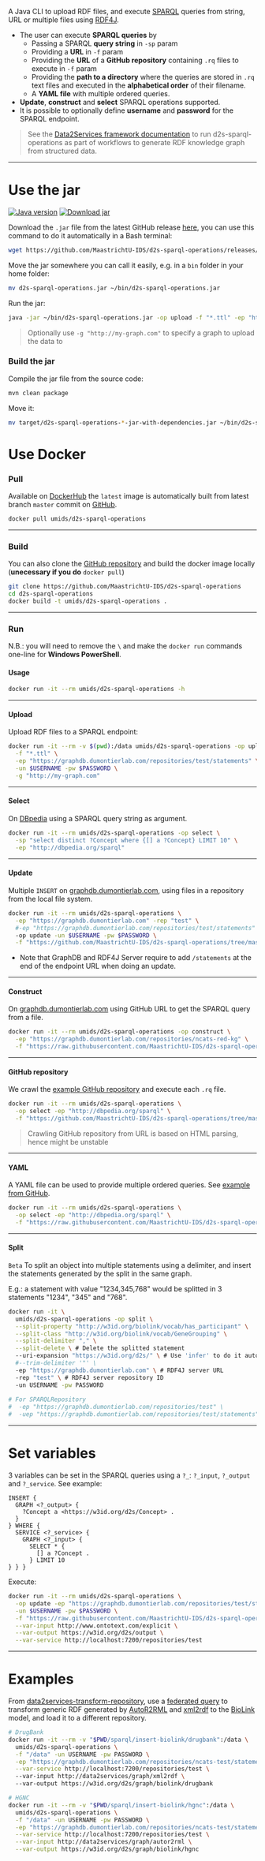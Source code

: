 A Java CLI to upload RDF files, and execute [SPARQL](https://www.w3.org/TR/sparql11-query/) queries from string, URL or multiple files using [RDF4J](http://rdf4j.org/).

* The user can execute **SPARQL queries** by
  * Passing a SPARQL **query string** in `-sp` param 
  * Providing a **URL** in `-f` param
  * Providing the **URL** of a **GitHub repository** containing `.rq` files to execute in `-f` param
  * Providing the **path to a directory** where the queries are stored in `.rq` text files and executed in the **alphabetical order** of their filename. 
  * A **YAML file** with multiple ordered queries.
* **Update**, **construct** and **select** SPARQL operations supported.
* It is possible to optionally define **username** and **password** for the SPARQL endpoint.

> See the [Data2Services framework documentation](http://d2s.semanticscience.org/) to run d2s-sparql-operations as part of workflows to generate RDF knowledge graph from structured data. 

---

# Use the jar

[![Java version](https://img.shields.io/badge/java-11-blue)](https://openjdk.java.net/install/) [![Download jar](https://img.shields.io/badge/download-jar-blueviolet)](https://github.com/MaastrichtU-IDS/d2s-sparql-operations/releases/latest/download/d2s-sparql-operations.jar) 

Download the `.jar` file from the latest GitHub release [here](https://github.com/MaastrichtU-IDS/d2s-sparql-operations/releases/latest/download/d2s-sparql-operations.jar), you can use this command to do it automatically in a Bash terminal:

```bash
wget https://github.com/MaastrichtU-IDS/d2s-sparql-operations/releases/latest/download/d2s-sparql-operations.jar
```

Move the jar somewhere you can call it easily, e.g. in a `bin` folder in your home folder:

```bash
mv d2s-sparql-operations.jar ~/bin/d2s-sparql-operations.jar
```

Run the jar:

```bash
java -jar ~/bin/d2s-sparql-operations.jar -op upload -f "*.ttl" -ep "https://graphdb.dumontierlab.com/repositories/test/statements" -un $USERNAME -pw $PASSWORD -g "http://my-graph.com"
```

> Optionally use `-g "http://my-graph.com"` to specify a graph to upload the data to

### Build the jar

Compile the jar file from the source code:

```bash
mvn clean package
```

Move it:

```bash
mv target/d2s-sparql-operations-*-jar-with-dependencies.jar ~/bin/d2s-sparql-operations.jar
```

# Use Docker

### Pull

Available on [DockerHub](https://hub.docker.com/r/umids/d2s-sparql-operations) the `latest` image is automatically built from latest branch `master` commit on [GitHub](https://github.com/MaastrichtU-IDS/d2s-sparql-operations).

```bash
docker pull umids/d2s-sparql-operations
```

---

### Build

You can also clone the [GitHub repository](https://github.com/MaastrichtU-IDS/d2s-sparql-operations) and build the docker image locally (**unecessary if you do** `docker pull`)

```bash
git clone https://github.com/MaastrichtU-IDS/d2s-sparql-operations
cd d2s-sparql-operations
docker build -t umids/d2s-sparql-operations .
```
---

### Run

N.B.: you will need to remove the `\` and make the `docker run` commands one-line for **Windows PowerShell**.

#### Usage

```bash
docker run -it --rm umids/d2s-sparql-operations -h
```

---

#### Upload

Upload RDF files to a SPARQL endpoint:

```bash
docker run -it --rm -v $(pwd):/data umids/d2s-sparql-operations -op upload \
  -f "*.ttl" \
  -ep "https://graphdb.dumontierlab.com/repositories/test/statements" \
  -un $USERNAME -pw $PASSWORD \
  -g "http://my-graph.com"
```

---

#### Select

On [DBpedia](http://dbpedia.org/sparql) using a SPARQL query string as argument.

```bash
docker run -it --rm umids/d2s-sparql-operations -op select \
  -sp "select distinct ?Concept where {[] a ?Concept} LIMIT 10" \
  -ep "http://dbpedia.org/sparql"
```

---

#### Update

Multiple `INSERT` on [graphdb.dumontierlab.com](https://graphdb.dumontierlab.com/), using files in a repository from the local file system.

```bash
docker run -it --rm umids/d2s-sparql-operations \
  -ep "https://graphdb.dumontierlab.com" -rep "test" \
  #-ep "https://graphdb.dumontierlab.com/repositories/test/statements" \
  -op update -un $USERNAME -pw $PASSWORD \
  -f "https://github.com/MaastrichtU-IDS/d2s-sparql-operations/tree/master/src/main/resources/insert-examples"
```

* Note that GraphDB and RDF4J Server require to add `/statements` at the end of the endpoint URL when doing an update.

---

#### Construct

On [graphdb.dumontierlab.com](https://graphdb.dumontierlab.com/) using GitHub URL to get the SPARQL query from a file.

```bash
docker run -it --rm umids/d2s-sparql-operations -op construct \
  -ep "https://graphdb.dumontierlab.com/repositories/ncats-red-kg" \
  -f "https://raw.githubusercontent.com/MaastrichtU-IDS/d2s-sparql-operations/master/src/main/resources/example-construct-pathways.rq" 
```

---


#### GitHub repository

We crawl the [example GitHub repository](https://github.com/MaastrichtU-IDS/d2s-sparql-operations/tree/master/src/main/resources/select-examples) and execute each `.rq` file.

```bash
docker run -it --rm umids/d2s-sparql-operations \
  -op select -ep "http://dbpedia.org/sparql" \
  -f "https://github.com/MaastrichtU-IDS/d2s-sparql-operations/tree/master/src/main/resources/select-examples" 
```

> Crawling GitHub repository from URL is based on HTML parsing, hence might be unstable

---

#### YAML

A YAML file can be used to provide multiple ordered queries. See [example from GitHub](https://github.com/MaastrichtU-IDS/d2s-sparql-operations/blob/master/src/main/resources/example-queries.yaml).

```bash
docker run -it --rm umids/d2s-sparql-operations \
  -op select -ep "http://dbpedia.org/sparql" \
  -f "https://raw.githubusercontent.com/MaastrichtU-IDS/d2s-sparql-operations/master/src/main/resources/example-queries.yaml"
```

---

#### Split

`Beta` To split an object into multiple statements using a delimiter, and insert the statements generated by the split in the same graph. 

E.g.: a statement with value "1234,345,768" would be splitted in 3 statements "1234", "345" and "768".

```bash
docker run -it \
  umids/d2s-sparql-operations -op split \
  --split-property "http://w3id.org/biolink/vocab/has_participant" \
  --split-class "http://w3id.org/biolink/vocab/GeneGrouping" \
  --split-delimiter "," \
  --split-delete \ # Delete the splitted statement
  --uri-expansion "https://w3id.org/d2s/" \ # Use 'infer' to do it automatically using prefixcommons
  #--trim-delimiter '"' \
  -ep "https://graphdb.dumontierlab.com" \ # RDF4J server URL
  -rep "test" \ # RDF4J server repository ID
  -un USERNAME -pw PASSWORD
  
# For SPARQLRepository
#  -ep "https://graphdb.dumontierlab.com/repositories/test" \
#  -uep "https://graphdb.dumontierlab.com/repositories/test/statements" \
```

---

# Set variables

3 variables can be set in the SPARQL queries using a `?_`: `?_input`, `?_output` and `?_service`. See example:

```SPARQL
INSERT {
  GRAPH <?_output> {
    ?Concept a <https://w3id.org/d2s/Concept> .
  }
} WHERE {
  SERVICE <?_service> {
    GRAPH <?_input> {
      SELECT * {
        [] a ?Concept .
      } LIMIT 10 
} } }
```

Execute:

```bash
docker run -it --rm umids/d2s-sparql-operations \
  -op update -ep "https://graphdb.dumontierlab.com/repositories/test/statements" \
  -un $USERNAME -pw $PASSWORD \
  -f "https://raw.githubusercontent.com/MaastrichtU-IDS/d2s-sparql-operations/master/src/main/resources/example-insert-variables.rq" \
  --var-input http://www.ontotext.com/explicit \
  --var-output https://w3id.org/d2s/output \
  --var-service http://localhost:7200/repositories/test
```

---

# Examples

From [data2services-transform-repository](https://github.com/MaastrichtU-IDS/data2services-transform-repository), use a [federated query](https://github.com/MaastrichtU-IDS/data2services-transform-repository/blob/master/sparql/insert-biolink/drugbank/insert_drugbank_drug_CategoryOrganism.rq) to transform generic RDF generated by [AutoR2RML](https://github.com/amalic/AutoR2RML) and [xml2rdf](https://github.com/MaastrichtU-IDS/xml2rdf) to the [BioLink](https://biolink.github.io/biolink-model/docs/) model, and load it to a different repository.

```bash
# DrugBank
docker run -it --rm -v "$PWD/sparql/insert-biolink/drugbank":/data \
  umids/d2s-sparql-operations \
  -f "/data" -un USERNAME -pw PASSWORD \
  -ep "https://graphdb.dumontierlab.com/repositories/ncats-test/statements" \
  --var-service http://localhost:7200/repositories/test \ 
  --var-input http://data2services/graph/xml2rdf \ 
  --var-output https://w3id.org/d2s/graph/biolink/drugbank

# HGNC
docker run -it --rm -v "$PWD/sparql/insert-biolink/hgnc":/data \
  umids/d2s-sparql-operations \
  -f "/data" -un USERNAME -pw PASSWORD \
  -ep "https://graphdb.dumontierlab.com/repositories/ncats-test/statements" \
  --var-service http://localhost:7200/repositories/test \
  --var-input http://data2services/graph/autor2rml \
  --var-output https://w3id.org/d2s/graph/biolink/hgnc
```

